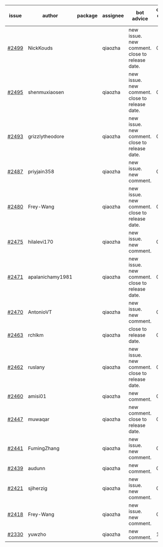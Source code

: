 | issue | author | package | assignee | bot advice | created date of issue | target release date | date from target |
| ------ | ------ | ------ | ------ | ------ | ------ | ------ | :-----: |
| [#2499](https://github.com/Azure/sdk-release-request/issues/2499) | NickKouds |  | qiaozha | new issue. new comment. close to release date.  | 02-25 | 03-02 | 0 |
| [#2495](https://github.com/Azure/sdk-release-request/issues/2495) | shenmuxiaosen |  | qiaozha | new issue. new comment. close to release date.  | 02-25 | 03-01 | -1 |
| [#2493](https://github.com/Azure/sdk-release-request/issues/2493) | grizzlytheodore |  | qiaozha | new issue. new comment. close to release date.  | 02-25 | 03-01 | -1 |
| [#2487](https://github.com/Azure/sdk-release-request/issues/2487) | priyjain358 |  | qiaozha | new issue. new comment. | 02-25 | 03-14 |  |
| [#2480](https://github.com/Azure/sdk-release-request/issues/2480) | Frey-Wang |  | qiaozha | new issue. new comment. close to release date.  | 02-22 | 03-01 | -1 |
| [#2475](https://github.com/Azure/sdk-release-request/issues/2475) | hilalevi170 |  | qiaozha | new issue. new comment. | 02-21 | 02-24 |  |
| [#2471](https://github.com/Azure/sdk-release-request/issues/2471) | apalanichamy1981 |  | qiaozha | new issue. new comment. close to release date.  | 02-19 | 02-28 | -2 |
| [#2470](https://github.com/Azure/sdk-release-request/issues/2470) | AntonioVT |  | qiaozha | new issue. new comment. | 02-18 | 03-07 |  |
| [#2463](https://github.com/Azure/sdk-release-request/issues/2463) | rchlkm |  | qiaozha | close to release date.  | 02-18 | 02-28 | -2 |
| [#2462](https://github.com/Azure/sdk-release-request/issues/2462) | ruslany |  | qiaozha | new issue. new comment. close to release date.  | 02-18 | 03-01 | -1 |
| [#2460](https://github.com/Azure/sdk-release-request/issues/2460) | amisi01 |  | qiaozha | new comment. | 02-17 | 02-18 |  |
| [#2447](https://github.com/Azure/sdk-release-request/issues/2447) | muwaqar |  | qiaozha | new comment. close to release date.  | 02-15 | 02-28 | -2 |
| [#2441](https://github.com/Azure/sdk-release-request/issues/2441) | FumingZhang |  | qiaozha | new issue. new comment. | 02-14 | 02-21 |  |
| [#2439](https://github.com/Azure/sdk-release-request/issues/2439) | audunn |  | qiaozha | new comment. | 02-10 | 02-14 |  |
| [#2421](https://github.com/Azure/sdk-release-request/issues/2421) | sjiherzig |  | qiaozha | new issue. new comment. | 02-07 | 02-15 |  |
| [#2418](https://github.com/Azure/sdk-release-request/issues/2418) | Frey-Wang |  | qiaozha | new issue. new comment. | 02-07 | 02-14 |  |
| [#2330](https://github.com/Azure/sdk-release-request/issues/2330) | yuwzho |  | qiaozha | new comment. | 12-22 | 01-17 |  |
